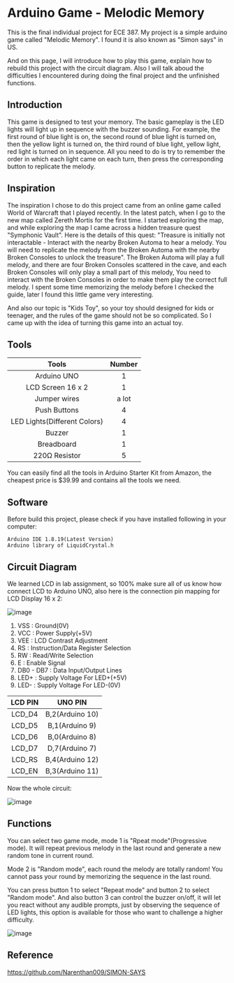 # Arduino Game - Melodic Memory
This is the final individual project for ECE 387. My project is a simple arduino game called "Melodic Memory". I found it is also known as "Simon says" in US. 

And on this page, I will introduce how to play this game, explain how to rebuild this project with the circuit diagram. Also I will talk aboud the difficulties I encountered during doing the final project and the unfinished functions. 
## Introduction
This game is designed to test your memory. The basic gameplay is the LED lights will light up in sequence with the buzzer sounding. For example, the first round of blue light is on, the second round of blue light is turned on, then the yellow light is turned on, the third round of blue light, yellow light, red light is turned on in sequence. All you need to do is try to remember the order in which each light came on each turn, then press the corresponding button to replicate the melody. 
## Inspiration
The inspiration I chose to do this project came from an online game called World of Warcraft that I played recently. In the latest patch, when I go to the new map called Zereth Mortis for the first time. I started exploring the map, and while exploring the map I came across a hidden treasure quest "Symphonic Vault". Here is the details of this quest: "Treasure is initially not interactable - Interact with the nearby Broken Automa to hear a melody. You will need to replicate the melody from the Broken Automa with the nearby Broken Consoles to unlock the treasure". The Broken Automa will play a full melody, and there are four Broken Consoles scattered in the cave, and each Broken Consoles will only play a small part of this melody, You need to interact with the Broken Consoles in order to make them play the correct full melody. I spent some time memorizing the melody before I checked the guide, later I found this little game very interesting. 

And also our topic is "Kids Toy", so your toy should designed for kids or teenager, and the rules of the game should not be so complicated. So I came up with the idea of turning this game into an actual toy.

## Tools
| Tools | Number |
| :-----: | :------: |
| Arduino UNO | 1 |
| LCD Screen 16 x 2| 1 |
| Jumper wires | a lot |
| Push Buttons | 4 |
| LED Lights(Different Colors) | 4 |
| Buzzer | 1 |
| Breadboard | 1 |
| 220Ω Resistor | 5 |

You can easily find all the tools in Arduino Starter Kit from Amazon, the cheapest price is $39.99 and contains all the tools we need.

## Software
Before build this project, please check if you have installed following in your computer:

    Arduino IDE 1.8.19(Latest Version)
    Arduino library of LiquidCrystal.h

## Circuit Diagram
We learned LCD in lab assignment, so 100% make sure all of us know how connect LCD to Arduino UNO, also here is the connection pin mapping for LCD Display 16 x 2:

![image](https://user-images.githubusercontent.com/98714679/168403796-d13e0811-1db3-4440-8fe8-0861e69a9e0d.png)
1. VSS : Ground(0V)
2. VCC : Power Supply(+5V)
3. VEE : LCD Contrast Adjustment
4. RS : Instruction/Data Register Selection
5. RW : Read/Write Selection
6. E : Enable Signal
7. DB0 - DB7 : Data Input/Output Lines
8. LED+ : Supply Voltage For LED+(+5V)
9. LED- : Supply Voltage For LED-(0V)

| LCD PIN | UNO PIN|
| :---: | :---: |
| LCD_D4 | B,2(Arduino 10) |
| LCD_D5 | B,1(Arduino 9) |
| LCD_D6 | B,0(Arduino 8) |
| LCD_D7 | D,7(Arduino 7) |
| LCD_RS | B,4(Arduino 12) |
| LCD_EN | B,3(Arduino 11) |

Now the whole circuit:

![image](https://user-images.githubusercontent.com/98714679/168403345-052d96fe-9e5d-4a72-b87a-5ab5d0aeab89.png)

## Functions
You can select two game mode, mode 1 is "Rpeat mode"(Progressive mode). It will repeat previous melody in the last round and generate a new random tone in current round.

Mode 2 is "Random mode", each round the melody are totally random! You cannot pass your round by memorizing the sequence in the last round. 

You can press button 1 to select "Repeat mode" and button 2 to select "Random mode". And also button 3 can control the buzzer on/off, it will let you react without any audible prompts, just by observing the sequence of LED lights, this option is available for those who want to challenge a higher difficulty.

![image](https://user-images.githubusercontent.com/98714679/168404392-6e2bef13-2465-400a-9bcc-223a93442580.png)


## Reference
https://github.com/Narenthan009/SIMON-SAYS
